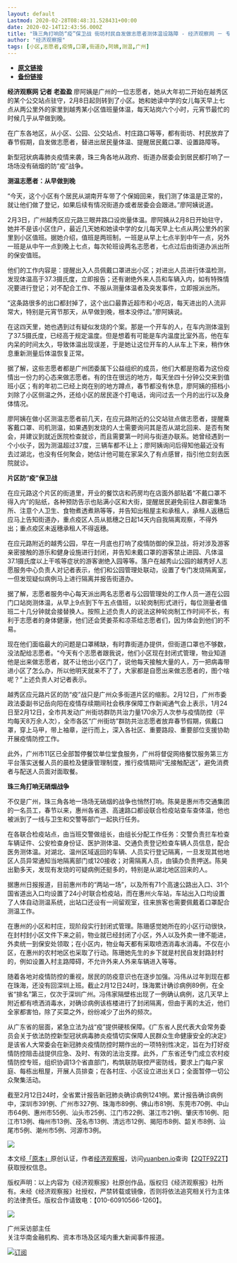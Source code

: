 ```yaml
---
layout: default
Lastmod: 2020-02-28T08:48:31.528431+00:00
date: 2020-02-14T12:43:56.000Z
title: "珠三角打响防“疫”保卫战 街坊村民自发做志愿者测体温设路障 - 经济观察网 － 专业财经新闻网站"
author: "经济观察报"
tags: [小区,志愿者,疫情,口罩,街道办,阿姨,测温,广州]
---
```


* [**原文链接**](http://archive.is/4bOYD)
* [**备份链接**](http://archive.is/4bOYD)


**经济观察网 记者 老盈盈** 廖阿姨是广州的一位志愿者，她从大年初二开始在越秀区的某个公交站点驻守，2月8日起则转到了小区。她和她读中学的女儿每天早上七点从两公里外的家里到越秀某小区值班量体温，每天站岗六个小时，元宵节最忙的时候几乎从早做到晚。

在广东各地区，从小区、公园、公交站点、村庄路口等等，都有街坊、村民放弃了春节假期，自发做志愿者，替进出居民量体温、提醒居民戴口罩、设置路障等。

新型冠状病毒肺炎疫情来袭，珠三角各地从政府、街道办居委会到居民都打响了一场场没有硝烟的防“疫”战争。

**测温志愿者：从早做到晚**

“今天，这个小区有个居民从湖南开车带了个保姆回来，我们测了体温是正常的，就让他们做了登记，如果后续有情况街道办或者居委会会跟进。”廖阿姨说道。

2月3日，广州越秀区应元路三眼井路口设岗量体温。廖阿姨从2月8日开始驻守，她并不是该小区住户，最近几天她和她读中学的女儿每天早上七点从两公里外的家里到小区值班。据她介绍，值班是两班制，一班是从早上七点半到中午一点，另外一班是从中午一点到晚上七点，每次轮班设两名志愿者，七点过后由街道办派出所的保安值班。

他们的工作内容是：提醒出入人员佩戴口罩进出小区；对进出人员进行体温检测，发现体温高于37.3摄氏度，立即报告；还有谢绝外来人员和车辆入内，如有特殊情况要进行登记；对不配合工作、不服从测量体温者及突发事件，立即报派出所。

“这条路很多的出口都封掉了，这个出口最靠近超市和小吃店，每天进出的人流非常大，特别是元宵节那天，从早做到晚，根本没停过。”廖阿姨说。

在这四天里，她也遇到过有疑似发烧的个案。那是一个开车的人，在车内测体温到了37.5摄氏度，已经高于规定温度。但是想着有可能是车内温度比室外高，他在车内呆的时间太久，导致体温出现误差，于是她让这位开车的人从车上下来，稍作休息重新测量后体温恢复正常。

据了解，这些志愿者都是广州团委属下公益组织的成员，他们大都是抱着为这份疫情出一份力的心态来做志愿者。有的住在很远的地方，每天坐四十分钟公交来到值班小区；有的年初二已经上岗在别的地方蹲点，春节都没有休息，廖阿姨的搭档小刘除了小区侧温之外，还给小区的居民逐个打电话，询问过去一个月的出行以及身体情况。

廖阿姨在做小区测温志愿者前几天，在应元路附近的公交站驻点做志愿者，提醒乘客戴口罩、司机测温，如果遇到发烧的人士需要询问其是否从湖北回来、是否有聚会，并建议到就近医院检查就诊，而且需要第一时间与街道办联系。她曾经遇到一个小伙子，因为测温超过37度，三辆车都不让上；廖阿姨询问后得知他最近没有去过湖北，也没有任何聚会，她估计他可能在家呆久了有点感冒，指引他立刻去医院就诊。

**片区防“疫”保卫战**

在应元路这个片区的街道里，开业的餐饮店和药房均在店面外部贴着“不戴口罩不得入内”的贴纸，各种预防告示也贴满小区和大街，提醒居民避免前往人群密集场所、注意个人卫生、食物煮透煮熟等等，并告知出租屋主和承租人，承租人返穗后应马上告知街道办，重点疫区人员从抵穗之日起14天内自我隔离观察，不得外出；重点疫区未返穗承租人不得返穗。

在应元路附近的越秀公园，早在一月底也打响了疫情防御的保卫战，将对涉及游客亲密接触的游乐和健身设施进行封闭，并告知未戴口罩的游客禁止进园、凡体温37.1摄氏度以上干咳等症状的游客谢绝入园等等。落户在越秀山公园的越秀好人志愿服务中心负责人对记者表示，他们和公园管理处联动，设置了专门发烧隔离室，一但发现疑似病例马上进行隔离并报告街道办。

据了解，志愿者服务中心每天派出两名志愿者与公园管理处的工作人员一道在公园门口站岗测体温，从早上9点到下午五点值班，以轮岗制形式进行，每位测量者值班二十几分钟就会接替换人。按照上述负责人的说法这种轮岗制工作时间不长，有利于志愿者的身体健康，他们还会煲姜茶和凉茶给志愿者们，因为体会到他们的不易。

现在他们面临最大的问题是口罩稀缺，有时靠街道办提供，但街道口罩也不够数，没法配给志愿者。“今天有个志愿者跟我说，他们小区现在封闭式管理，物业知道他是出来做志愿者，就不让他出小区门了，说他每天接触大量的人，万一把病毒带进小区了怎么办，所以他明天就来不了了，大家都是自愿出来做志愿者的，图个啥呢？”上述负责人对记者表示。

越秀区应元路片区的防“疫”战只是广州众多街道片区的缩影。2月12日，广州市委政法委副书记岳向阳在疫情存续期间社会秩序保障工作新闻通气会上表示，1月24日至2月12日，全市共发动广州街坊群防共治力量170余万人次参与疫情防控（平均每天8万余人次），全市各区“广州街坊”群防共治志愿者放弃春节假期，佩戴口罩，穿上马甲，带上袖章，逆行而上，深入各社区、重要路段、重要部位支援协助开展疫情防控工作。

此外，广州市11区已全部暂停餐饮单位堂食服务，广州将督促网络餐饮服务第三方平台落实送餐人员的晨检及健康管理制度，推行疫情期间“无接触配送”，避免消费者与配送人员面对面取餐。

**珠三角打响无硝烟战争**

不仅是广州，珠三角各地一场场无硝烟的战争也悄然打响。陈昊是惠州市交通集团的一名员工，春节以来，惠州各省道、高速路口都设联合检疫站查车查体温，他也被派到了一线与卫生和交警等部门一起执行任务。

在各联合检疫站点，由当班交警做组长，由组长分配工作任务：交警负责拦车检查车辆证件、公安检查身份证、医护测体温、交通负责登记检查车辆人员信息，配合医务测体温。对湖北、温州区域返回的车辆、人员实行登记隔离，一旦发现其他地区人员异常通知当地隔离部门或120接收；对需隔离人员，由镇办负责押送。陈昊出勤多天，发现有发烧的可疑病例还挺多的，特别是从湖北地区回来的人。

据惠州日报报道，目前惠州市的“两站一场”，以及所有71个高速公路出入口、31个国省道出入口均设置了24小时联合检疫站，而在惠州火车站，车站出入口均设置了人体自动测温系统，出站口还设有一间留观室，往来旅客也需要佩戴着口罩配合测温工作。

在惠州的小区和村庄，现阶段实行封闭式管理。陈珊感觉她所在的小区行动很快，在封村封小区文件下来之前，物业就已经封闭了小区，外人以及外卖一律不能进，外卖统一到保安处领取；在小区内，物业每天都有采取喷洒消毒水消毒。不仅在小区，在惠州的农村地区也采取了行动。陈珊她先生的乡下就是村民自发封路封村的，例如设置入村主路障碍，不允许外来人外来车辆进入等等。

随着各地对疫情防控的重视，居民的防疫意识也在逐步加强。冯伟从过年到现在都在珠海，还没有回深圳上班。截止2月12日24时，珠海累计确诊病例89例，在全省“排名”第三，仅次于深圳广州。冯伟家隔壁栋出现了一例确认病例，这几天早上附近都有喷洒消毒水，对确诊病例该栋楼进行了封闭隔离，但由于离的太近，他们全家都害怕，除了买菜之外，纷纷减少了出外的频次。

从广东省的层面，紧急立法为战“疫”提供硬核保障。《广东省人民代表大会常务委员会关于依法防控新型冠状病毒肺炎疫情切实保障人民群众生命健康安全的决定》是该省人大常委会在新冠肺炎疫情防控时期作出的一项特别性决定，旨在为打好疫情防控阻击战提供应急、及时、有效的法治支撑。此外，广东省还专门成立农村疫情防控专班，组织协调13个省直部门，构筑联防联控严密防线，要求上门每户家庭、每栋出租屋，开展人员排查；在各村庄、小区设立进出关口；全面暂停一切公众聚集活动。

截至2月12日24时，全省累计报告新冠肺炎确诊病例1241例。累计报告确诊病例中，深圳市391例、广州市327例、珠海市89例、佛山市81例、东莞市70例、中山市64例、惠州市55例、汕头市25例、江门市22例、湛江市21例、肇庆市16例、阳江市13例、梅州市13例、茂名市13例、清远市12例、揭阳市8例、韶关市8例、汕尾市5例、潮州市5例、河源市3例。

![](/images/post/f19a9fe1e07b8285083c34fadcb4afe4.png)

本文经[「原本」](https://archive.is/o/4bOYD/yuanben.io/)原创认证，作者[经济观察报](https://archive.is/o/4bOYD/https://yuanben.io/author/b454cdbf-cec7-4ff6-a1f9-5e79c2353485)，访问[yuanben.io](https://archive.is/o/4bOYD/yuanben.io/)查询【[2QTF9Z2T](https://archive.is/o/4bOYD/https://www.yuanben.io/article/2QTF9Z2T0FA3UO74VS4RZLB1SC2QJ6OYKUJUE0ZOWTUTCFNWSV)】获取授权信息。

版权声明：以上内容为《经济观察报》社原创作品，版权归《经济观察报》社所有。未经《经济观察报》社授权，严禁转载或镜像，否则将依法追究相关行为主体的法律责任。版权合作请致电：【010-60910566-1260】。

[![](/images/post/340b771c51d60b5a5e6b787597985179.jpg)](https://archive.is/o/4bOYD/space.eeo.com.cn/laoyingying)

广州采访部主任  
关注华南金融机构、资本市场及区域内重大新闻事件报道。

[![](/images/post/bf1bf656c8649e8b3fb486353b13510f.png)订阅](#)

